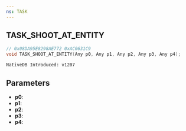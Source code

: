 ```yaml
---
ns: TASK
---
```

## TASK_SHOOT_AT_ENTITY

```c
// 0x08DA95E8298AE772 0xAC0631C9
void TASK_SHOOT_AT_ENTITY(Any p0, Any p1, Any p2, Any p3, Any p4);
```

```
NativeDB Introduced: v1207
```

## Parameters
* **p0**:
* **p1**:
* **p2**:
* **p3**:
* **p4**:
